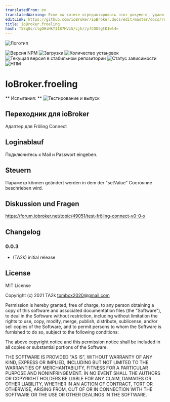 ```yaml
---
translatedFrom: en
translatedWarning: Если вы хотите отредактировать этот документ, удалите поле «translatedFrom», в противном случае этот документ будет снова автоматически переведен
editLink: https://github.com/ioBroker/ioBroker.docs/edit/master/docs/ru/adapterref/iobroker.froeling/README.md
title: ioBroker.froeling
hash: T5SqOs/clgOHiHkYI187HVzS/Ljh//y7COUtgtKIwl4=
---
```

![Логотип](../../../en/adapterref/iobroker.froeling/admin/froeling.png)

![Версия NPM](https://img.shields.io/npm/v/iobroker.froeling.svg)
![Загрузки](https://img.shields.io/npm/dm/iobroker.froeling.svg)
![Количество установок](https://iobroker.live/badges/froeling-installed.svg)
![Текущая версия в стабильном репозитории](https://iobroker.live/badges/froeling-stable.svg)
![Статус зависимости](https://img.shields.io/david/TA2k/iobroker.froeling.svg)
![НПМ](https://nodei.co/npm/iobroker.froeling.png?downloads=true)

# IoBroker.froeling
** Испытания: ** ![Тестирование и выпуск](https://github.com/TA2k/ioBroker.froeling/workflows/Test%20and%20Release/badge.svg)

## Переходник для ioBroker
Адаптер для Fröling Connect

## Loginablauf
Подключитесь к Mail и Passwort eingeben.

## Steuern
Параметр können geändert werden in dem der "setValue" Состояние beschrieben wird.

## Diskussion und Fragen
<https://forum.iobroker.net/topic/49051/test-fröling-connect-v0-0-x>

## Changelog

### 0.0.3

* (TA2k) initial release

## License

MIT License

Copyright (c) 2021 TA2k <tombox2020@gmail.com>

Permission is hereby granted, free of charge, to any person obtaining a copy
of this software and associated documentation files (the "Software"), to deal
in the Software without restriction, including without limitation the rights
to use, copy, modify, merge, publish, distribute, sublicense, and/or sell
copies of the Software, and to permit persons to whom the Software is
furnished to do so, subject to the following conditions:

The above copyright notice and this permission notice shall be included in all
copies or substantial portions of the Software.

THE SOFTWARE IS PROVIDED "AS IS", WITHOUT WARRANTY OF ANY KIND, EXPRESS OR
IMPLIED, INCLUDING BUT NOT LIMITED TO THE WARRANTIES OF MERCHANTABILITY,
FITNESS FOR A PARTICULAR PURPOSE AND NONINFRINGEMENT. IN NO EVENT SHALL THE
AUTHORS OR COPYRIGHT HOLDERS BE LIABLE FOR ANY CLAIM, DAMAGES OR OTHER
LIABILITY, WHETHER IN AN ACTION OF CONTRACT, TORT OR OTHERWISE, ARISING FROM,
OUT OF OR IN CONNECTION WITH THE SOFTWARE OR THE USE OR OTHER DEALINGS IN THE
SOFTWARE.
